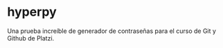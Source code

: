 # hyperpy
Una prueba increíble de generador de contraseñas para el curso de Git y Github de Platzi.
